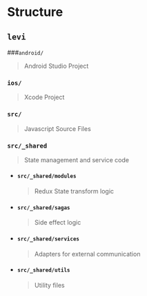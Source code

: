 # Structure

## `levi`
###`android/`
> Android Studio Project
### `ios/`
> Xcode Project
### `src/`
> Javascript Source Files

### `src/_shared`
> State management and service code

- #### `src/_shared/modules`
  > Redux State transform logic

- #### `src/_shared/sagas`
  > Side effect logic

- #### `src/_shared/services`
  > Adapters for external communication

- #### `src/_shared/utils`
  > Utility files
